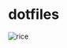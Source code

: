 # dotfiles
![rice](https://user-images.githubusercontent.com/16085280/140586930-fa25a43f-fdc8-4b4b-9636-0cbca0f2d4d3.png)
